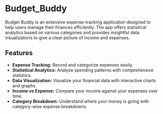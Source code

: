 # Budget_Buddy
Budget Buddy is an extensive expense-tracking application designed to help users manage their finances efficiently. The app offers statistical analytics based on various categories and provides insightful data visualizations to give a clear picture of income and expenses.

## Features

- **Expense Tracking:** Record and categorize expenses easily.
- **Statistical Analytics:** Analyze spending patterns with comprehensive statistics.
- **Data Visualization:** Visualize your financial data with interactive charts and graphs.
- **Income vs Expense:** Compare your income against your expenses over time.
- **Category Breakdown:** Understand where your money is going with category-wise expense breakdowns.
